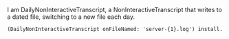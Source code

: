I am DailyNonInteractiveTranscript, a NonInteractiveTranscript that writes to a dated file, switching to a new file each day.	(DailyNonInteractiveTranscript onFileNamed: 'server-{1}.log') install.
